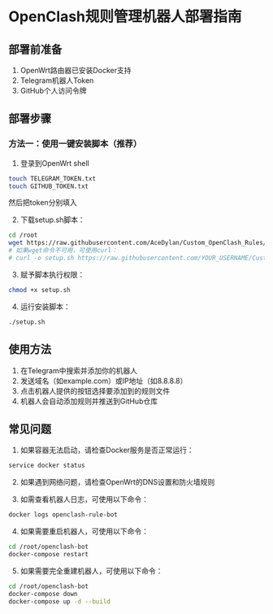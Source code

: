 # OpenClash规则管理机器人部署指南

## 部署前准备

1. OpenWrt路由器已安装Docker支持
2. Telegram机器人Token
3. GitHub个人访问令牌

## 部署步骤

### 方法一：使用一键安装脚本（推荐）

1. 登录到OpenWrt shell
```bash
touch TELEGRAM_TOKEN.txt
touch GITHUB_TOKEN.txt
```
然后把token分别填入

2. 下载setup.sh脚本：
```bash
cd /root
wget https://raw.githubusercontent.com/AceDylan/Custom_OpenClash_Rules/main/openclash-rule-bot/setup.sh
# 如果wget命令不可用，可使用curl：
# curl -o setup.sh https://raw.githubusercontent.com/YOUR_USERNAME/Custom_OpenClash_Rules/main/openclash-rule-bot/setup.sh
```

3. 赋予脚本执行权限：
```bash
chmod +x setup.sh
```

4. 运行安装脚本：
```bash
./setup.sh
```

## 使用方法

1. 在Telegram中搜索并添加你的机器人
2. 发送域名（如example.com）或IP地址（如8.8.8.8）
3. 点击机器人提供的按钮选择要添加到的规则文件
4. 机器人会自动添加规则并推送到GitHub仓库

## 常见问题

1. 如果容器无法启动，请检查Docker服务是否正常运行：
```bash
service docker status
```

2. 如果遇到网络问题，请检查OpenWrt的DNS设置和防火墙规则

3. 如需查看机器人日志，可使用以下命令：
```bash
docker logs openclash-rule-bot
```

4. 如果需要重启机器人，可使用以下命令：
```bash
cd /root/openclash-bot
docker-compose restart
```

5. 如果需要完全重建机器人，可使用以下命令：
```bash
cd /root/openclash-bot
docker-compose down
docker-compose up -d --build
``` 